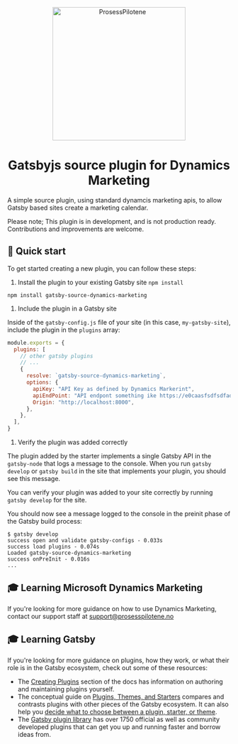 <p align="center">
  <a href="https://www.prosesspilotene.no">
    <img alt="ProsessPilotene" src="https://res.cloudinary.com/prosesspilotene/image/upload/v1587373586/logo/prosesspilotene/ProsessPiloteneLogoHorisontal.svg" width="300" />
  </a>
</p>

<h1 align="center">
  Gatsbyjs source plugin for Dynamics Marketing
</h1>

A simple source plugin, using standard dynamcis marketing apis, to allow Gatsby based sites create a marketing calendar.

Please note; This plugin is in development, and is not production ready. Contributions and improvements are welcome.

## 🚀 Quick start

To get started creating a new plugin, you can follow these steps:

1. Install the plugin to your existing Gatsby site `npm install`

```shell
npm install gatsby-source-dynamics-marketing
```

1. Include the plugin in a Gatsby site

Inside of the `gatsby-config.js` file of your site (in this case, `my-gatsby-site`), include the plugin in the `plugins` array:

```javascript
module.exports = {
  plugins: [
    // other gatsby plugins
    // ...
    {
      resolve: `gatsby-source-dynamics-marketing`,
      options: {
        apiKey: "API Key as defined by Dynamics Markerint",
        apiEndPoint: "API endpont something ike https://e0caasfsdfsdfadsf0edbc.svc.dynamics.com",
        Origin: "http://localhost:8000",
      },
    },
  ],
}
```

1. Verify the plugin was added correctly

The plugin added by the starter implements a single Gatsby API in the `gatsby-node` that logs a message to the console. When you run `gatsby develop` or `gatsby build` in the site that implements your plugin, you should see this message.

You can verify your plugin was added to your site correctly by running `gatsby develop` for the site.

You should now see a message logged to the console in the preinit phase of the Gatsby build process:

```shell
$ gatsby develop
success open and validate gatsby-configs - 0.033s
success load plugins - 0.074s
Loaded gatsby-source-dynamics-marketing
success onPreInit - 0.016s
...
```

## 🎓 Learning Microsoft Dynamics Marketing

If you're looking for more guidance on how to use Dynamics Marketing, contact our support staff at support@prosesspilotene.no


## 🎓 Learning Gatsby

If you're looking for more guidance on plugins, how they work, or what their role is in the Gatsby ecosystem, check out some of these resources:

- The [Creating Plugins](https://www.gatsbyjs.com/docs/creating-plugins/) section of the docs has information on authoring and maintaining plugins yourself.
- The conceptual guide on [Plugins, Themes, and Starters](https://www.gatsbyjs.com/docs/plugins-themes-and-starters/) compares and contrasts plugins with other pieces of the Gatsby ecosystem. It can also help you [decide what to choose between a plugin, starter, or theme](https://www.gatsbyjs.com/docs/plugins-themes-and-starters/#deciding-which-to-use).
- The [Gatsby plugin library](https://www.gatsbyjs.com/plugins/) has over 1750 official as well as community developed plugins that can get you up and running faster and borrow ideas from.
